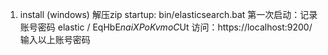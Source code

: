 1. install (windows)
	解压zip
	startup: bin/elasticsearch.bat 
	第一次启动：记录账号密码 elastic / EqHbE*naiXPoKvmoC*Ut
	访问：https://localhost:9200/  输入以上账号密码

